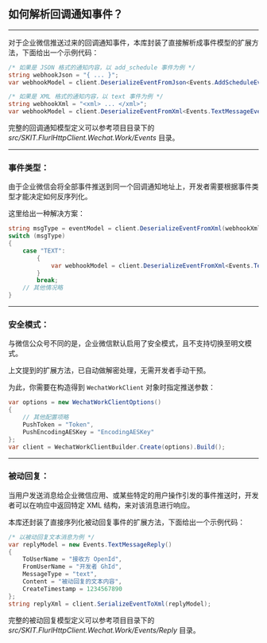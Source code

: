 ﻿## 如何解析回调通知事件？

---

对于企业微信推送过来的回调通知事件，本库封装了直接解析成事件模型的扩展方法，下面给出一个示例代码：

```csharp
/* 如果是 JSON 格式的通知内容，以 add_schedule 事件为例 */
string webhookJson = "{ ... }";
var webhookModel = client.DeserializeEventFromJson<Events.AddScheduleEvent>(webhookJson);

/* 如果是 XML 格式的通知内容，以 text 事件为例 */
string webhookXml = "<xml> ... </xml>";
var webhookModel = client.DeserializeEventFromXml<Events.TextMessageEvent>(webhookXml);
```

完整的回调通知模型定义可以参考项目目录下的 _src/SKIT.FlurlHttpClient.Wechat.Work/Events_ 目录。

---

### 事件类型：

由于企业微信会将全部事件推送到同一个回调通知地址上，开发者需要根据事件类型才能决定如何反序列化。

这里给出一种解决方案：

```csharp
string msgType = eventModel = client.DeserializeEventFromXml(webhookXml).MessageType?.ToUpper();
switch (msgType)
{
    case "TEXT":
        {
            var webhookModel = client.DeserializeEventFromXml<Events.TextMessageEvent>(webhookXml);
        }
        break;
    // 其他情况略
}
```

---

### 安全模式：

与微信公众号不同的是，企业微信默认启用了安全模式，且不支持切换至明文模式。

上文提到的扩展方法，已自动做解密处理，无需开发者手动干预。

为此，你需要在构造得到 `WechatWorkClient` 对象时指定推送参数：

```csharp
var options = new WechatWorkClientOptions()
{
    // 其他配置项略
    PushToken = "Token",
    PushEncodingAESKey = "EncodingAESKey"
};
var client = WechatWorkClientBuilder.Create(options).Build();
```

---

### 被动回复：

当用户发送消息给企业微信应用、或某些特定的用户操作引发的事件推送时，开发者可以在响应中返回特定 XML 结构，来对该消息进行响应。

本库还封装了直接序列化被动回复事件的扩展方法，下面给出一个示例代码：

```csharp
/* 以被动回复文本消息为例 */
var replyModel = new Events.TextMessageReply()
{
    ToUserName = "接收方 OpenId",
    FromUserName = "开发者 GhId",
    MessageType = "text",
    Content = "被动回复的文本内容",
    CreateTimestamp = 1234567890
};
string replyXml = client.SerializeEventToXml(replyModel);
```

完整的被动回复模型定义可以参考项目目录下的 _src/SKIT.FlurlHttpClient.Wechat.Work/Events/Reply_ 目录。
